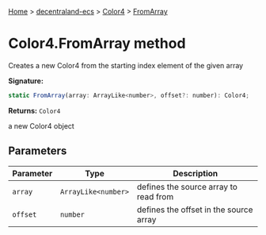[Home](./index) &gt; [decentraland-ecs](./decentraland-ecs.md) &gt; [Color4](./decentraland-ecs.color4.md) &gt; [FromArray](./decentraland-ecs.color4.fromarray.md)

# Color4.FromArray method

Creates a new Color4 from the starting index element of the given array

**Signature:**
```javascript
static FromArray(array: ArrayLike<number>, offset?: number): Color4;
```
**Returns:** `Color4`

a new Color4 object

## Parameters

|  Parameter | Type | Description |
|  --- | --- | --- |
|  `array` | `ArrayLike<number>` | defines the source array to read from |
|  `offset` | `number` | defines the offset in the source array |

